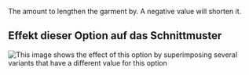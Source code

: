 The amount to lengthen the garment by. A negative value will shorten it.

## Effekt dieser Option auf das Schnittmuster

![This image shows the effect of this option by superimposing several variants that have a different value for this option](hugo_lengthbonus_sample.svg "Effect of this option on the pattern")
